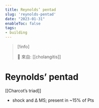 ```yaml
---
title: Reynolds’ pentad
slug: 'reynolds-pentad'
date: "2023-01-31"
enableToc: false
tags:
- building
---
```


> [!info]
>
> 🌱 來自: [[cholangitis]]

# Reynolds’ pentad

[[Charcot’s triad]]

+ shock and Δ MS; present in ~15% of Pts

